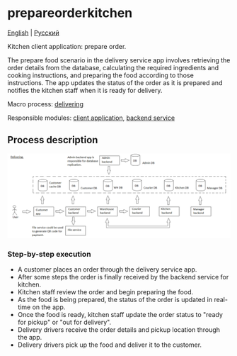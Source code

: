 # prepareorderkitchen

[English](prepareorderkitchen.md) | [Русский](prepareorderkitchen.ru.md)

Kitchen client application: prepare order.

The prepare food scenario in the delivery service app involves retrieving the order details from the database, calculating the required ingredients and cooking instructions, and preparing the food according to those instructions. 
The app updates the status of the order as it is prepared and notifies the kitchen staff when it is ready for delivery.

Macro process: [delivering](../../macroprocesses/delivering.md)

Responsible modules: [client application](../../frontend/kitchenclient.md), [backend service](../../backend/kitchenbackend.md)

## Process description

![delivering_overall](../../img/delivering_overall.png)

### Step-by-step execution

- A customer places an order through the delivery service app.
- After some steps the order is finally received by the backend service for kitchen.
- Kitchen staff review the order and begin preparing the food.
- As the food is being prepared, the status of the order is updated in real-time on the app.
- Once the food is ready, kitchen staff update the order status to "ready for pickup" or "out for delivery".
- Delivery drivers receive the order details and pickup location through the app.
- Delivery drivers pick up the food and deliver it to the customer.
